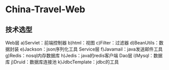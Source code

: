 # China-Travel-Web
## 技术选型

Web层
  a)Servlet：前端控制器
  b)html：视图
  c)Filter：过滤器
  d)BeanUtils：数据封装
  e)Jackson：json序列化工具
Service层
  f)Javamail：java发送邮件工具
  g)Redis：nosql内存数据库
  h)Jedis：java的redis客户端
Dao层
  i)Mysql：数据库
  j)Druid：数据库连接池
  k)JdbcTemplate：jdbc的工具

